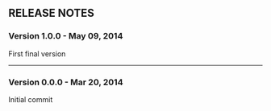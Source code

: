 ## RELEASE NOTES

### Version 1.0.0 - May 09, 2014

First final version

---

### Version 0.0.0 - Mar 20, 2014

Initial commit
